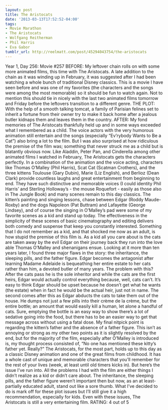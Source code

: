```yaml
---
layout: post
title: The Aristocats
date: '2013-03-13T17:52:52-04:00'
tags:
- Movie Marathon
- The Aristocats
- Wolfgang Reitherman
- Phil Harris
- Eva Gabor
tumblr_url: http://reelmatt.com/post/45294043754/the-aristocats
---
```



Year 1, Day 256: Movie #257
BEFORE: My leftover chain rolls on with some more animated films, this time with The Aristocats. A late addition to the chain as it was winding up in February, it was suggested after I had been watching a whole bunch of traditional Disney classics. This is a movie I have seen before and was one of my favorites (the characters and the songs were among the most memorable) so it should be fun to watch again. Not to mention this should tie in nicely with the last two animated films tomorrow and Friday before the leftovers transition to a different genre.
THE PLOT: With the help of a smooth talking tomcat, a family of Parisian felines set to inherit a fortune from their owner try to make it back home after a jealous butler kidnaps them and leaves them in the country.
AFTER: My fond memories of The Aristocats thankfully held up and in some ways exceeded what I remembered as a child. The voice actors with the very humorous animation still entertain and the songs (especially “Ev’rybody Wants to Be a Cat”) also bring a lot to the film. But I was also surprised at how ridiculous the premise of the film was; something that never struck me as a child but is blatantly obvious now.
Like Aladdin, Peter Pan, and Cinderella among other animated films I watched in February, The Aristocats gets the characters perfectly. In a combination of the animation and the voice acting, characters like Thomas O’Malley (Phil Harris), Scat Cat (Scatman Crothers), and the three kittens Toulouse (Gary Dubin), Marie (Liz English), and Berlioz (Dean Clark) provide countless laughs and great entertainment from beginning to end. They have such distinctive and memorable voices (I could identity Phil Harris’ and Sterling Holloway’s - the mouse Roquefort - easily as those also in The Jungle Book) and many scenes remain to this day classics. The kitten’s painting and singing lessons, chase between Edgar (Roddy Maude-Roxby) and the dogs Napoleon (Pat Buttram) and Lafayette (George Lindsey), and of course the singing in O’Malley’s pad were some of my favorite scenes as a kid and stand up today. The effectiveness in the simplicity of these scenes of basic cinematography and editing delivers both comedy and suspense that keep you constantly interested.
Something that I do not remember as a kid, and that shocked me now as an adult, is how stupid the premise of this film is. As a kid all you care about is the cats are taken away by the evil Edgar on their journey back they run into the love able Thomas O’Malley and shenanigans ensue. Looking at it more than ten years later, I found three major flaws in the story: the inheritance, the sleeping pills, and the father figure. Edgar becomes the antagonist after learning Madame Adelaide is bequeathing her entire estate to her cats rather than him, a devoted butler of many years. The problem with this? After the cats pass he is the sole inheritor and while the cats are the first heirs, Edgar would actually control everything because, well, cats can’t. It’s easy to think Edgar should be upset because he doesn’t get what he wants (the estate) when in fact he would be the actual heir, just not in name. The second comes after this as Edgar abducts the cats to take them out of the house. He dumps not just a few pills into their crème de la crème, but the entire bottle; an amount that would easily kill a human, let alone a handful of cats. Sure, emptying the bottle is an easy way to show there’s a lot of sedative going into the food, but there has to be an easier way to get that message across without using a fatal dose. My final nitpick point is regarding the kitten’s father and the absence of a father figure. This isn’t as annoying or strong as my other two points as it is slightly resolved by the end, but for the majority of the film, especially after O’Malley is introduced is, my thought process consisted of, “No one has mentioned these kitty’s father yet. Really?”
The Aristocats, for the most part, holds up to this day as a classic Disney animation and one of the great films from childhood. It has a whole cast of unique and memorable characters that you’ll remember for the rest of your lives (week, at least until old timers kicks in). But here’s the issue I’ve run into. All the problems I had with the film are either things I didn’t realize as a kid or didn’t care about. The inheritance, the sleeping pills, and the father figure weren’t important then but now, as an at least-partially educated adult, stand out like a sore thumb. What I’ve decided to do is mark off for these plot issues but I’ll still give it a high recommendation, especially for kids. Even with these issues, The Aristocats is still a very entertaining film.
RATING: 4 out of 5
